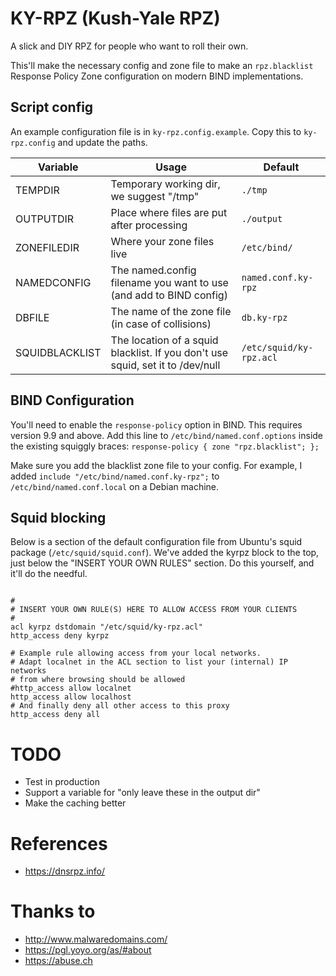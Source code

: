 # KY-RPZ (Kush-Yale RPZ)

A slick and DIY RPZ for people who want to roll their own.

This'll make the necessary config and zone file to make an `rpz.blacklist` Response Policy Zone configuration on modern BIND implementations.

## Script config

An example configuration file is in `ky-rpz.config.example`. Copy this to `ky-rpz.config` and update the paths.


| Variable | Usage | Default
| --- | --- | --- |
| TEMPDIR | Temporary working dir, we suggest "/tmp" | `./tmp` |
| OUTPUTDIR | Place where files are put after processing | `./output` |
| ZONEFILEDIR | Where your zone files live | `/etc/bind/` |
| NAMEDCONFIG | The named.config filename you want to use (and add to BIND config) | `named.conf.ky-rpz` |
| DBFILE | The name of the zone file (in case of collisions) | `db.ky-rpz`
| SQUIDBLACKLIST | The location of a squid blacklist. If you don't use squid, set it to /dev/null | `/etc/squid/ky-rpz.acl` |


## BIND Configuration

You'll need to enable the `response-policy` option in BIND. This requires version 9.9 and above. Add this line to `/etc/bind/named.conf.options` inside the existing squiggly braces: `response-policy { zone "rpz.blacklist"; };`

Make sure you add the blacklist zone file to your config. For example, I added `include "/etc/bind/named.conf.ky-rpz";` to `/etc/bind/named.conf.local` on a Debian machine.

## Squid blocking

Below is a section of the default configuration file from Ubuntu's squid package (`/etc/squid/squid.conf`). We've added the kyrpz block to the top, just below the "INSERT YOUR OWN RULES" section. Do this yourself, and it'll do the needful.

```

#
# INSERT YOUR OWN RULE(S) HERE TO ALLOW ACCESS FROM YOUR CLIENTS
#
acl kyrpz dstdomain "/etc/squid/ky-rpz.acl"
http_access deny kyrpz

# Example rule allowing access from your local networks.
# Adapt localnet in the ACL section to list your (internal) IP networks
# from where browsing should be allowed
#http_access allow localnet
http_access allow localhost
# And finally deny all other access to this proxy
http_access deny all
```

# TODO

* Test in production
* Support a variable for "only leave these in the output dir"
* Make the caching better

# References

* https://dnsrpz.info/

# Thanks to

* http://www.malwaredomains.com/
* https://pgl.yoyo.org/as/#about
* https://abuse.ch